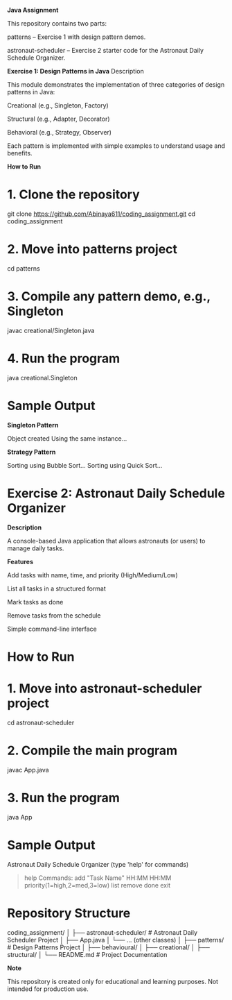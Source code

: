 **Java Assignment**

This repository contains two parts:

patterns – Exercise 1 with design pattern demos.

astronaut-scheduler – Exercise 2 starter code for the Astronaut Daily Schedule Organizer.

**Exercise 1: Design Patterns in Java**
Description

This module demonstrates the implementation of three categories of design patterns in Java:

Creational (e.g., Singleton, Factory)

Structural (e.g., Adapter, Decorator)

Behavioral (e.g., Strategy, Observer)

Each pattern is implemented with simple examples to understand usage and benefits.

**How to Run**
# 1. Clone the repository
git clone https://github.com/Abinaya611/coding_assignment.git
cd coding_assignment

# 2. Move into patterns project
cd patterns

# 3. Compile any pattern demo, e.g., Singleton
javac creational/Singleton.java

# 4. Run the program
java creational.Singleton

# Sample Output

**Singleton Pattern**

Object created
Using the same instance...


**Strategy Pattern**

Sorting using Bubble Sort...
Sorting using Quick Sort...

# Exercise 2: Astronaut Daily Schedule Organizer
**Description**

A console-based Java application that allows astronauts (or users) to manage daily tasks.

**Features**

Add tasks with name, time, and priority (High/Medium/Low)

List all tasks in a structured format

Mark tasks as done

Remove tasks from the schedule

Simple command-line interface

# How to Run
# 1. Move into astronaut-scheduler project
cd astronaut-scheduler

# 2. Compile the main program
javac App.java

# 3. Run the program
java App

# Sample Output
Astronaut Daily Schedule Organizer (type 'help' for commands)

> help
Commands:
  add "Task Name" HH:MM HH:MM priority(1=high,2=med,3=low)
  list
  remove <Task Name>
  done <Task Name>
  exit

# Repository Structure
coding_assignment/
│
├── astronaut-scheduler/       # Astronaut Daily Scheduler Project
│   ├── App.java
│   └── ... (other classes)
│
├── patterns/                  # Design Patterns Project
│   ├── behavioural/
│   ├── creational/
│   ├── structural/
│
└── README.md                  # Project Documentation

 **Note**

This repository is created only for educational and learning purposes.
Not intended for production use.
